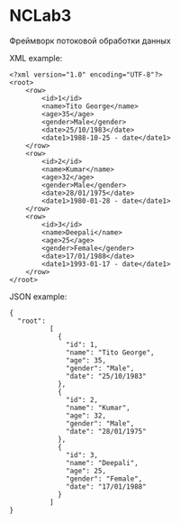 # NCLab3
Фреймворк потоковой обработки данных

XML example:

    <?xml version="1.0" encoding="UTF-8"?>
    <root>
        <row>
            <id>1</id>
            <name>Tito George</name>
            <age>35</age>
            <gender>Male</gender>
            <date>25/10/1983</date>
            <date1>1988-10-25 - date</date1>
        </row>
        <row>
            <id>2</id>
            <name>Kumar</name>
            <age>32</age>
            <gender>Male</gender>
            <date>28/01/1975</date>
            <date1>1980-01-28 - date</date1>
        </row>
        <row>
            <id>3</id>
            <name>Deepali</name>
            <age>25</age>
            <gender>Female</gender>
            <date>17/01/1988</date>
            <date1>1993-01-17 - date</date1>
        </row>
    </root>

JSON example:

```
{
  "root":
          [
            {
              "id": 1,
              "name": "Tito George",
              "age": 35,
              "gender": "Male",
              "date": "25/10/1983"
            },
            {
              "id": 2,
              "name": "Kumar",
              "age": 32,
              "gender": "Male",
              "date": "28/01/1975"
            },
            {
              "id": 3,
              "name": "Deepali",
              "age": 25,
              "gender": "Female",
              "date": "17/01/1988"
            }
          ]
}
```
